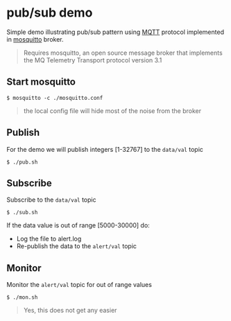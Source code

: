 # pub/sub demo

Simple demo illustrating pub/sub pattern using [MQTT](http://mqtt.org/) protocol implemented in [mosquitto](http://mosquitto.org/) broker.

> Requires mosquitto, an open source message broker that implements the MQ Telemetry Transport protocol version 3.1

## Start mosquitto

    $ mosquitto -c ./mosquitto.conf
    
> the local config file will hide most of the noise from the broker

## Publish

For the demo we will publish integers [1-32767] to the `data/val` topic

    $ ./pub.sh
    
## Subscribe

Subscribe to the `data/val` topic

    $ ./sub.sh

If the data value is out of range [5000-30000] do:

* Log the file to alert.log 
* Re-publish the data to the `alert/val` topic

## Monitor

Monitor the `alert/val` topic for out of range values

    $ ./mon.sh 
    

> Yes, this does not get any easier 
    
